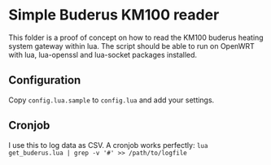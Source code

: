 # Simple Buderus KM100 reader
This folder is a proof of concept on how to read the KM100 buderus heating system gateway within lua.
The script should be able to run on OpenWRT with lua, lua-openssl and lua-socket packages installed.

## Configuration
Copy `config.lua.sample` to `config.lua` and add your settings.

## Cronjob
I use this to log data as CSV. A cronjob works perfectly:
`lua get_buderus.lua | grep -v '#' >> /path/to/logfile`
